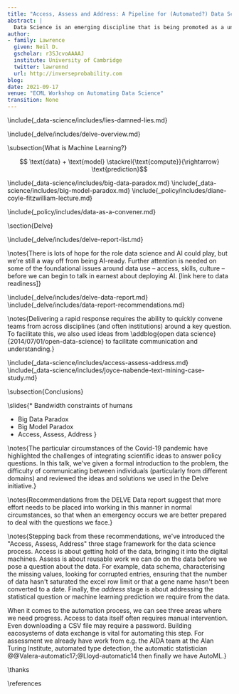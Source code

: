 ```yaml
---
title: "Access, Assess and Address: A Pipeline for (Automated?) Data Science"
abstract: |
  Data Science is an emerging discipline that is being promoted as a universal panacea for the world’s desire to make better informed decisions based on the wealth of data that is available in our modern interconnected society. In practice data science projects often find it difficult to deliver. In this talk we will review efforts to drive data informed in real world examples, e.g., the UK’s early Covid19 pandemic response. We will introduce a framework for categorising the stages and challenges of the data science pipeline and relate it to the challenges we see when giving data driven answers to real world questions. We will speculate on where automation may be able to help but emphasise that automation in this landscape is challenging when so many issues remain for getting humans to do the job well.
author:
- family: Lawrence
  given: Neil D.
  gscholar: r3SJcvoAAAAJ
  institute: University of Cambridge
  twitter: lawrennd
  url: http://inverseprobability.com
blog: 
date: 2021-09-17
venue: "ECML Workshop on Automating Data Science"
transition: None
---
```



\include{_data-science/includes/lies-damned-lies.md}

\include{_delve/includes/delve-overview.md}

\subsection{What is Machine Learning?}

$$ \text{data} + \text{model} \stackrel{\text{compute}}{\rightarrow} \text{prediction}$$


\include{_data-science/includes/big-data-paradox.md}
\include{_data-science/includes/big-model-paradox.md}
\include{_policy/includes/diane-coyle-fitzwilliam-lecture.md}

\include{_policy/includes/data-as-a-convener.md}

\section{Delve}

\include{_delve/includes/delve-report-list.md}

\notes{There is lots of hope for the role data science and AI could play, but we’re still a way off from being AI-ready. Further attention is needed on some of the foundational issues around data use – access, skills, culture – before we can begin to talk in earnest about deploying AI. [link here to data readiness]}

\include{_delve/includes/delve-data-report.md}
\include{_delve/includes/data-report-recommendations.md}

\notes{Delivering a rapid response requires the ability to quickly convene teams from across disciplines (and often institutions) around a key question. To facilitate this, we also used ideas from \addblog{open data science}{2014/07/01/open-data-science} to facilitate communication and understanding.}

\include{_data-science/includes/access-assess-address.md}
\include{_data-science/includes/joyce-nabende-text-mining-case-study.md}

\subsection{Conclusions}

\slides{* Bandwidth constraints of humans
* Big Data Paradox
* Big Model Paradox
* Access, Assess, Address
}


\notes{The particular circumstances of the Covid-19 pandemic have highlighted the challenges of integrating scientific ideas to answer policy questions. In this talk, we've given a formal introduction to the problem, the difficulty of communicating between individuals (particularly from different domains) and reviewed the ideas and solutions we used in the Delve initiative.}

\notes{Recommendations from the DELVE Data report suggest that more effort needs to be placed into working in this manner in normal circumstances, so that when an emergency occurs we are better prepared to deal with the questions we face.}

\notes{Stepping back from these recommendations, we've introduced the "Access, Assess, Address" three stage framework for the data science process. Access is about getting hold of the data, bringing it into the digital machines. Assess is about reusable work we can do on the data before we pose a question about the data. For example, data schema, characterising the missing values, looking for corrupted entries, ensuring that the number of data hasn't saturated the excel row limit or that a gene name hasn't been converted to a date. Finally, the *address* stage is about addressing the statistical question or machine learning prediction we require from the data.

When it comes to the automation process, we can see three areas where we need progress. Access to data itself often requires manual intervention. Even downloading a CSV file may require a password. Building eacosystems of data exchange is vital for automating this step. For assessment we already have work from e.g. the AIDA team at the Alan Turing Institute, automated type detection, the automatic statistician @@Valera-automatic17;@Lloyd-automatic14
then finally we have AutoML.}

\thanks

\references
